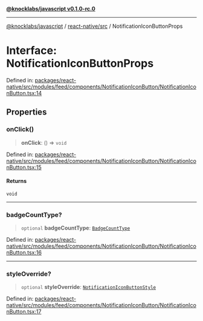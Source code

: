 [**@knocklabs/javascript v0.1.0-rc.0**](../../../README.md)

***

[@knocklabs/javascript](../../../modules.md) / [react-native/src](../README.md) / NotificationIconButtonProps

# Interface: NotificationIconButtonProps

Defined in: [packages/react-native/src/modules/feed/components/NotificationIconButton/NotificationIconButton.tsx:14](https://github.com/knocklabs/javascript/blob/main/packages/react-native/src/modules/feed/components/NotificationIconButton/NotificationIconButton.tsx#L14)

## Properties

### onClick()

> **onClick**: () => `void`

Defined in: [packages/react-native/src/modules/feed/components/NotificationIconButton/NotificationIconButton.tsx:15](https://github.com/knocklabs/javascript/blob/main/packages/react-native/src/modules/feed/components/NotificationIconButton/NotificationIconButton.tsx#L15)

#### Returns

`void`

***

### badgeCountType?

> `optional` **badgeCountType**: [`BadgeCountType`](../type-aliases/BadgeCountType.md)

Defined in: [packages/react-native/src/modules/feed/components/NotificationIconButton/NotificationIconButton.tsx:16](https://github.com/knocklabs/javascript/blob/main/packages/react-native/src/modules/feed/components/NotificationIconButton/NotificationIconButton.tsx#L16)

***

### styleOverride?

> `optional` **styleOverride**: [`NotificationIconButtonStyle`](NotificationIconButtonStyle.md)

Defined in: [packages/react-native/src/modules/feed/components/NotificationIconButton/NotificationIconButton.tsx:17](https://github.com/knocklabs/javascript/blob/main/packages/react-native/src/modules/feed/components/NotificationIconButton/NotificationIconButton.tsx#L17)
